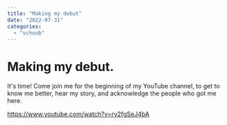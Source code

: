```yaml
---
title: "Making my debut"
date: "2022-07-31"
categories: 
  - "vchoob"
---
```


# Making my debut.

It's time! Come join me for the beginning of my YouTube channel, to get to know me better, hear my story, and acknowledge the people who got me here.

https://www.youtube.com/watch?v=ry2fgSeJ4bA
